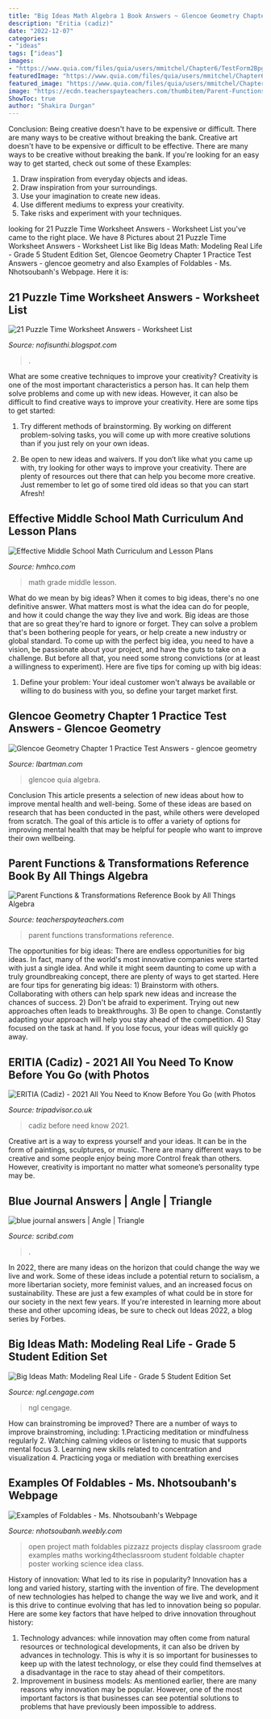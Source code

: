 ```yaml
---
title: "Big Ideas Math Algebra 1 Book Answers ~ Glencoe Geometry Chapter 1 Practice Test Answers"
description: "Eritia (cadiz)"
date: "2022-12-07"
categories:
- "ideas"
tags: ["ideas"]
images:
- "https://www.quia.com/files/quia/users/mmitchel/Chapter6/TestForm2Bpg1"
featuredImage: "https://www.quia.com/files/quia/users/mmitchel/Chapter6/TestForm2Bpg1"
featured_image: "https://www.quia.com/files/quia/users/mmitchel/Chapter6/TestForm2Bpg1"
image: "https://ecdn.teacherspayteachers.com/thumbitem/Parent-Functions-Transformations-Reference-Book-2215623-1489228587/original-2215623-3.jpg"
ShowToc: true
author: "Shakira Durgan"
---
```



Conclusion: Being creative doesn't have to be expensive or difficult. There are many ways to be creative without breaking the bank.
Creative art doesn't have to be expensive or difficult to be effective. There are many ways to be creative without breaking the bank. If you're looking for an easy way to get started, check out some of these Examples: 
1. Draw inspiration from everyday objects and ideas.
2. Draw inspiration from your surroundings.
3. Use your imagination to create new ideas. 
4. Use different mediums to express your creativity.
5. Take risks and experiment with your techniques.

	

		
looking for 21 Puzzle Time Worksheet Answers - Worksheet List you've came to the right place. We have 8 Pictures about 21 Puzzle Time Worksheet Answers - Worksheet List like Big Ideas Math: Modeling Real Life - Grade 5 Student Edition Set, Glencoe Geometry Chapter 1 Practice Test Answers - glencoe geometry and also Examples of Foldables - Ms. Nhotsoubanh&#039;s Webpage. Here it is:
		
    
## 21 Puzzle Time Worksheet Answers - Worksheet List

<img loading=lazy src="https://s2.studylib.net/store/data/010235696_1-d98b6dc29f095e7335a7523f655ad596.png" onerror="this.onerror=null;this.src='https://tse4.mm.bing.net/th?id=OIP.TmYFYLu1HZq4ZDcW1By9GAHaJl&amp;pid=15.1';" alt="21 Puzzle Time Worksheet Answers - Worksheet List">

_Source: nofisunthi.blogspot.com_

>. 

	

What are some creative techniques to improve your creativity?
Creativity is one of the most important characteristics a person has. It can help them solve problems and come up with new ideas. However, it can also be difficult to find creative ways to improve your creativity. Here are some tips to get started: 
1. Try different methods of brainstorming. By working on different problem-solving tasks, you will come up with more creative solutions than if you just rely on your own ideas.

2. Be open to new ideas and waivers. If you don’t like what you came up with, try looking for other ways to improve your creativity. There are plenty of resources out there that can help you become more creative. Just remember to let go of some tired old ideas so that you can start Afresh!

    
## Effective Middle School Math Curriculum And Lesson Plans

<img loading=lazy src="http://www.hmhco.com/~/media/sites/home/education/disciplines/mathematics/elementary/go-math/go-math-grade7.jpg" onerror="this.onerror=null;this.src='https://tse4.mm.bing.net/th?id=OIP.hKHEX2Y6jIsyFOrPjH-zuQHaLH&amp;pid=15.1';" alt="Effective Middle School Math Curriculum and Lesson Plans">

_Source: hmhco.com_

>math grade middle lesson. 

	

What do we mean by big ideas?
When it comes to big ideas, there's no one definitive answer. What matters most is what the idea can do for people, and how it could change the way they live and work. 
Big ideas are those that are so great they're hard to ignore or forget. They can solve a problem that's been bothering people for years, or help create a new industry or global standard. 
To come up with the perfect big idea, you need to have a vision, be passionate about your project, and have the guts to take on a challenge. But before all that, you need some strong convictions (or at least a willingness to experiment). 
Here are five tips for coming up with big ideas: 
1) Define your problem: Your ideal customer won't always be available or willing to do business with you, so define your target market first.

    
## Glencoe Geometry Chapter 1 Practice Test Answers - Glencoe Geometry

<img loading=lazy src="https://www.quia.com/files/quia/users/mmitchel/Chapter6/TestForm2Bpg1" onerror="this.onerror=null;this.src='https://tse3.mm.bing.net/th?id=OIP.97NI2N2aUC-JfeQsm-goIwHaJe&amp;pid=15.1';" alt="Glencoe Geometry Chapter 1 Practice Test Answers - glencoe geometry">

_Source: lbartman.com_

>glencoe quia algebra. 

	

Conclusion
This article presents a selection of new ideas about how to improve mental health and well-being. Some of these ideas are based on research that has been conducted in the past, while others were developed from scratch. The goal of this article is to offer a variety of options for improving mental health that may be helpful for people who want to improve their own wellbeing.

    
## Parent Functions &amp; Transformations Reference Book By All Things Algebra

<img loading=lazy src="https://ecdn.teacherspayteachers.com/thumbitem/Parent-Functions-Transformations-Reference-Book-2215623-1489228587/original-2215623-3.jpg" onerror="this.onerror=null;this.src='https://tse3.mm.bing.net/th?id=OIP.yVcLvZM3DfwCXHV73nPqjwAAAA&amp;pid=15.1';" alt="Parent Functions &amp; Transformations Reference Book by All Things Algebra">

_Source: teacherspayteachers.com_

>parent functions transformations reference. 

	

The opportunities for big ideas:
There are endless opportunities for big ideas. In fact, many of the world's most innovative companies were started with just a single idea. And while it might seem daunting to come up with a truly groundbreaking concept, there are plenty of ways to get started. Here are four tips for generating big ideas: 1) Brainstorm with others. Collaborating with others can help spark new ideas and increase the chances of success. 2) Don't be afraid to experiment. Trying out new approaches often leads to breakthroughs. 3) Be open to change. Constantly adapting your approach will help you stay ahead of the competition. 4) Stay focused on the task at hand. If you lose focus, your ideas will quickly go away.

    
## ERITIA (Cadiz) - 2021 All You Need To Know Before You Go (with Photos

<img loading=lazy src="https://media-cdn.tripadvisor.com/media/photo-s/12/65/6d/a5/obra-de-pintura.jpg" onerror="this.onerror=null;this.src='https://tse4.mm.bing.net/th?id=OIP.qJfXrHRDiD5ctGSxANrCFAAAAA&amp;pid=15.1';" alt="ERITIA (Cadiz) - 2021 All You Need to Know Before You Go (with Photos">

_Source: tripadvisor.co.uk_

>cadiz before need know 2021. 

	

Creative art is a way to express yourself and your ideas. It can be in the form of paintings, sculptures, or music. There are many different ways to be creative and some people enjoy being more Control freak than others. However, creativity is important no matter what someone’s personality type may be.

    
## Blue Journal Answers | Angle | Triangle

<img loading=lazy src="https://imgv2-2-f.scribdassets.com/img/document/240309241/original/c8547f1f1b/1568136594?v=1" onerror="this.onerror=null;this.src='https://tse4.mm.bing.net/th?id=OIP.aG6ZhiYvZNqO58wHyaTu2gHaJ4&amp;pid=15.1';" alt="blue journal answers | Angle | Triangle">

_Source: scribd.com_

>. 

	

In 2022, there are many ideas on the horizon that could change the way we live and work. Some of these ideas include a potential return to socialism, a more libertarian society, more feminist values, and an increased focus on sustainability. These are just a few examples of what could be in store for our society in the next few years. If you're interested in learning more about these and other upcoming ideas, be sure to check out Ideas 2022, a blog series by Forbes.

    
## Big Ideas Math: Modeling Real Life - Grade 5 Student Edition Set

<img loading=lazy src="https://ngl.cengage.com/covers/imageServlet?catalog=ngl&amp;epi=155450840317721714810572855281348419736" onerror="this.onerror=null;this.src='https://tse1.mm.bing.net/th?id=OIP.ZfHBW6-77zmMHZU_DHGAswAAAA&amp;pid=15.1';" alt="Big Ideas Math: Modeling Real Life - Grade 5 Student Edition Set">

_Source: ngl.cengage.com_

>ngl cengage. 

	

How can brainstroming be improved?
There are a number of ways to improve brainstroming, including: 
1.Practicing meditation or mindfulness regularly 
2. Watching calming videos or listening to music that supports mental focus 
3. Learning new skills related to concentration and visualization 
4. Practicing yoga or mediation with breathing exercises 

    
## Examples Of Foldables - Ms. Nhotsoubanh&#039;s Webpage

<img loading=lazy src="http://nhotsoubanh.weebly.com/uploads/5/1/9/7/5197919/2879453_orig.jpg" onerror="this.onerror=null;this.src='https://tse4.mm.bing.net/th?id=OIP.6AV3C5l-c5nn9uBGjnRG2wHaFj&amp;pid=15.1';" alt="Examples of Foldables - Ms. Nhotsoubanh&#039;s Webpage">

_Source: nhotsoubanh.weebly.com_

>open project math foldables pizzazz projects display classroom grade examples maths working4theclassroom student foldable chapter poster working science idea class. 

	

History of innovation: What led to its rise in popularity?
Innovation has a long and varied history, starting with the invention of fire. The development of new technologies has helped to change the way we live and work, and it is this drive to continue evolving that has led to innovation being so popular. Here are some key factors that have helped to drive innovation throughout history: 
1) Technology advances: while innovation may often come from natural resources or technological developments, it can also be driven by advances in technology. This is why it is so important for businesses to keep up with the latest technology, or else they could find themselves at a disadvantage in the race to stay ahead of their competitors. 
2) Improvement in business models: As mentioned earlier, there are many reasons why innovation may be popular. However, one of the most important factors is that businesses can see potential solutions to problems that have previously been impossible to address.

